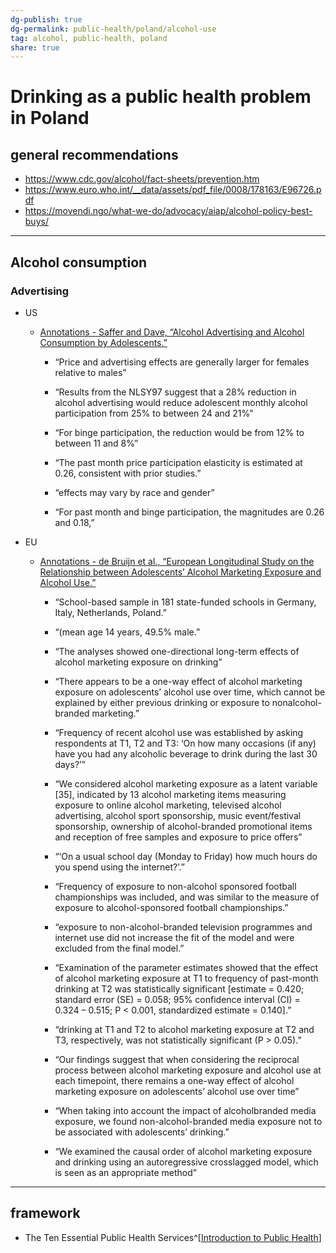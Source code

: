 ```yaml
---  
dg-publish: true  
dg-permalink: public-health/poland/alcohol-use  
tag: alcohol, public-health, poland  
share: true  
---  
```

  
  
  
# Drinking as a public health problem in Poland  
  
  
## general recommendations  
- https://www.cdc.gov/alcohol/fact-sheets/prevention.htm  
- https://www.euro.who.int/__data/assets/pdf_file/0008/178163/E96726.pdf  
- https://movendi.ngo/what-we-do/advocacy/aiap/alcohol-policy-best-buys/  
  
  
---  
  
## Alcohol consumption  
  
### Advertising  
  
- US  
  
	- [Annotations - Saffer and Dave, “Alcohol Advertising and Alcohol Consumption by Adolescents.”](https://gr00stl.myeu.cloud/index.php/s/sBYSYnaNB3AZL53)  
	  
		- “Price and advertising effects are generally larger for females relative to males”   
		  
		- “Results from the NLSY97 suggest that a 28% reduction in alcohol advertising would reduce adolescent monthly alcohol participation from 25% to between 24 and 21%”   
		  
		- “For binge participation, the reduction would be from 12% to between 11 and 8%”   
		  
		- “The past month price participation elasticity is estimated at 0.26, consistent with prior studies.”   
		  
		- “effects may vary by race and gender”   
		  
		- “For past month and binge participation, the magnitudes are 0.26 and 0.18,”   
  
- EU  
  
	- [Annotations - de Bruijn et al., “European Longitudinal Study on the Relationship between Adolescents’ Alcohol Marketing Exposure and Alcohol Use.”](https://gr00stl.myeu.cloud/index.php/s/m6xa9D7LZiFm3HW)  
	  
		- “School-based sample in 181 state-funded schools in Germany, Italy, Netherlands, Poland.”   
		  
		- “(mean age 14 years, 49.5% male.”   
		  
		- “The analyses showed one-directional long-term effects of alcohol marketing exposure on drinking”   
		  
		- “There appears to be a one-way effect of alcohol marketing exposure on adolescents’ alcohol use over time, which cannot be explained by either previous drinking or exposure to nonalcohol-branded marketing.”   
		  
		- “Frequency of recent alcohol use was established by asking respondents at T1, T2 and T3: ‘On how many occasions (if any) have you had any alcoholic beverage to drink during the last 30 days?’”   
		  
		- “We considered alcohol marketing exposure as a latent variable [35], indicated by 13 alcohol marketing items measuring exposure to online alcohol marketing, televised alcohol advertising, alcohol sport sponsorship, music event/festival sponsorship, ownership of alcohol-branded promotional items and reception of free samples and exposure to price offers”   
		  
		- “‘On a usual school day (Monday to Friday) how much hours do you spend using the internet?’.”   
		  
		- “Frequency of exposure to non-alcohol sponsored football championships was included, and was similar to the measure of exposure to alcohol-sponsored football championships.”   
		  
		- “exposure to non-alcohol-branded television programmes and internet use did not increase the fit of the model and were excluded from the final model.”   
		  
		- “Examination of the parameter estimates showed that the effect of alcohol marketing exposure at T1 to frequency of past-month drinking at T2 was statistically significant [estimate = 0.420; standard error (SE) = 0.058; 95% confidence interval (CI) = 0.324 – 0.515; P < 0.001, standardized estimate = 0.140].”   
		  
		- “drinking at T1 and T2 to alcohol marketing exposure at T2 and T3, respectively, was not statistically significant (P > 0.05).”   
		  
		- “Our findings suggest that when considering the reciprocal process between alcohol marketing exposure and alcohol use at each timepoint, there remains a one-way effect of alcohol marketing exposure on adolescents’ alcohol use over time”   
		  
		- “When taking into account the impact of alcoholbranded media exposure, we found non-alcohol-branded media exposure not to be associated with adolescents’ drinking.”   
		  
		- “We examined the causal order of alcohol marketing exposure and drinking using an autoregressive crosslagged model, which is seen as an appropriate method”   
  
  
  
  
  
---  
  
  
## framework  
  
  
- The Ten Essential Public Health Services^[[Introduction to Public Health](https://ipfs.io/ipfs/bafykbzacecl7xg7engkxlhx2omq6ora4lhg5mkldjhqqbwwengwa5bqxvdmty?filename=Schneider,%20Henry%20S._Schneider,%20Mary-Jane%20-%20Introduction%20to%20public%20health-Jones%20&%20Barlett%20Learning%20(2017).pdf)]